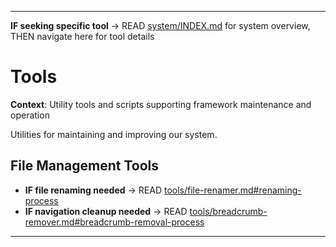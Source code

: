 
---

**IF seeking specific tool** → READ [system/INDEX.md](INDEX.md#system-structure) for system overview, THEN navigate here for tool details


# Tools

**Context**: Utility tools and scripts supporting framework maintenance and operation


Utilities for maintaining and improving our system.

## File Management Tools
- **IF file renaming needed** → READ [tools/file-renamer.md#renaming-process](tools/file-renamer.md#renaming-process)
- **IF navigation cleanup needed** → READ [tools/breadcrumb-remover.md#breadcrumb-removal-process](tools/breadcrumb-remover.md#breadcrumb-removal-process)

---
